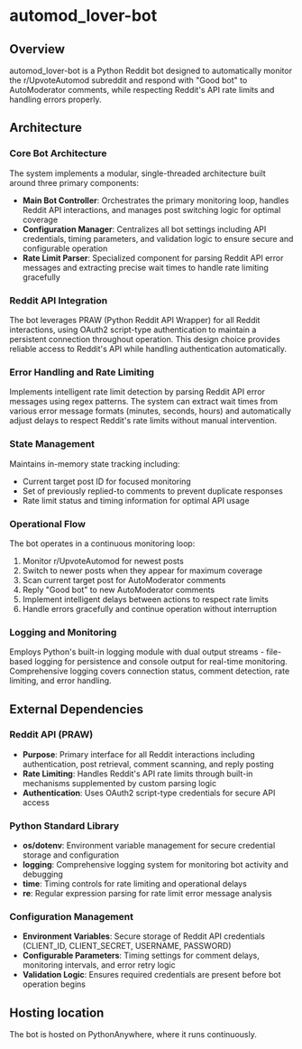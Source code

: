 # automod_lover-bot

## Overview

automod_lover-bot is a Python Reddit bot designed to automatically monitor the r/UpvoteAutomod subreddit and respond with "Good bot" to AutoModerator comments, while respecting Reddit's API rate limits and handling errors properly.

## Architecture

### Core Bot Architecture
The system implements a modular, single-threaded architecture built around three primary components:

- **Main Bot Controller**: Orchestrates the primary monitoring loop, handles Reddit API interactions, and manages post switching logic for optimal coverage
- **Configuration Manager**: Centralizes all bot settings including API credentials, timing parameters, and validation logic to ensure secure and configurable operation
- **Rate Limit Parser**: Specialized component for parsing Reddit API error messages and extracting precise wait times to handle rate limiting gracefully

### Reddit API Integration
The bot leverages PRAW (Python Reddit API Wrapper) for all Reddit interactions, using OAuth2 script-type authentication to maintain a persistent connection throughout operation. This design choice provides reliable access to Reddit's API while handling authentication automatically.

### Error Handling and Rate Limiting
Implements intelligent rate limit detection by parsing Reddit API error messages using regex patterns. The system can extract wait times from various error message formats (minutes, seconds, hours) and automatically adjust delays to respect Reddit's rate limits without manual intervention.

### State Management
Maintains in-memory state tracking including:
- Current target post ID for focused monitoring
- Set of previously replied-to comments to prevent duplicate responses
- Rate limit status and timing information for optimal API usage

### Operational Flow
The bot operates in a continuous monitoring loop:
1. Monitor r/UpvoteAutomod for newest posts
2. Switch to newer posts when they appear for maximum coverage
3. Scan current target post for AutoModerator comments
4. Reply "Good bot" to new AutoModerator comments
5. Implement intelligent delays between actions to respect rate limits
6. Handle errors gracefully and continue operation without interruption

### Logging and Monitoring
Employs Python's built-in logging module with dual output streams - file-based logging for persistence and console output for real-time monitoring. Comprehensive logging covers connection status, comment detection, rate limiting, and error handling.

## External Dependencies

### Reddit API (PRAW)
- **Purpose**: Primary interface for all Reddit interactions including authentication, post retrieval, comment scanning, and reply posting
- **Rate Limiting**: Handles Reddit's API rate limits through built-in mechanisms supplemented by custom parsing logic
- **Authentication**: Uses OAuth2 script-type credentials for secure API access

### Python Standard Library
- **os/dotenv**: Environment variable management for secure credential storage and configuration
- **logging**: Comprehensive logging system for monitoring bot activity and debugging
- **time**: Timing controls for rate limiting and operational delays
- **re**: Regular expression parsing for rate limit error message analysis

### Configuration Management
- **Environment Variables**: Secure storage of Reddit API credentials (CLIENT_ID, CLIENT_SECRET, USERNAME, PASSWORD)
- **Configurable Parameters**: Timing settings for comment delays, monitoring intervals, and error retry logic
- **Validation Logic**: Ensures required credentials are present before bot operation begins

## Hosting location
The bot is hosted on PythonAnywhere, where it runs continuously.